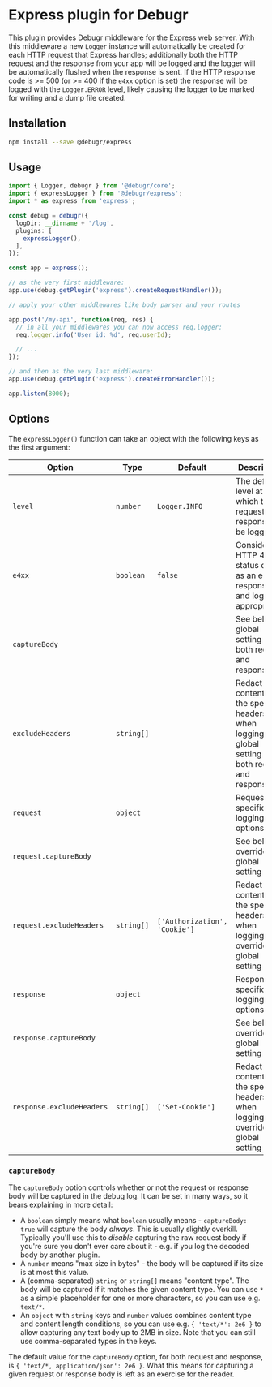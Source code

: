 Express plugin for Debugr
=========================

This plugin provides Debugr middleware for the Express web server.
With this middleware a new `Logger` instance will automatically be
created for each HTTP request that Express handles; additionally
both the HTTP request and the response from your app will be logged
and the logger will be automatically flushed when the response is sent.
If the HTTP response code is >= 500 (or >= 400 if the `e4xx` option is set)
the response will be logged with the `Logger.ERROR` level, likely causing
the logger to be marked for writing and a dump file created.

## Installation

```bash
npm install --save @debugr/express
```

## Usage

```typescript
import { Logger, debugr } from '@debugr/core';
import { expressLogger } from '@debugr/express';
import * as express from 'express';

const debug = debugr({
  logDir: __dirname + '/log',
  plugins: [
    expressLogger(),
  ],
});

const app = express();

// as the very first middleware:
app.use(debug.getPlugin('express').createRequestHandler());

// apply your other middlewares like body parser and your routes

app.post('/my-api', function(req, res) {
  // in all your middlewares you can now access req.logger:
  req.logger.info('User id: %d', req.userId);

  // ...
});

// and then as the very last middleware:
app.use(debug.getPlugin('express').createErrorHandler());

app.listen(8000);
```

## Options

The `expressLogger()` function can take an object with the following
keys as the first argument:

| Option                    | Type       | Default                       | Description                                                                                             |
| ------------------------- | ---------- | ----------------------------- | ------------------------------------------------------------------------------------------------------- |
| `level`                   | `number`   | `Logger.INFO`                 | The default level at which the request and response will be logged                                      |
| `e4xx`                    | `boolean`  | `false`                       | Consider HTTP 4xx status code as an error response and log appropriately                                |
| `captureBody`             |            |                               | See below; global setting for both request and response                                                 |
| `excludeHeaders`          | `string[]` |                               | Redact the contents of the specified headers when logging; global setting for both request and response |
| `request`                 | `object`   |                               | Request-specific logging options                                                                        |
| `request.captureBody`     |            |                               | See below; overrides global setting                                                                     |
| `request.excludeHeaders`  | `string[]` | `['Authorization', 'Cookie']` | Redact the contents of the specified headers when logging; overrides global setting                     |
| `response`                | `object`   |                               | Response-specific logging options                                                                       |
| `response.captureBody`    |            |                               | See below; overrides global setting                                                                     |
| `response.excludeHeaders` | `string[]` | `['Set-Cookie']`              | Redact the contents of the specified headers when logging; overrides global setting                     |

### `captureBody`

The `captureBody` option controls whether or not the request or response body
will be captured in the debug log. It can be set in many ways, so it bears
explaining in more detail:
 - A `boolean` simply means what `boolean` usually means - `captureBody: true`
   will capture the body _always_. This is usually slightly overkill. Typically
   you'll use this to _disable_ capturing the raw request body if you're sure
   you don't ever care about it - e.g. if you log the decoded body by another plugin.
 - A `number` means "max size in bytes" - the body will be captured if its size
   is at most this value.
 - A (comma-separated) `string` or `string[]` means "content type". The body will
   be captured if it matches the given content type. You can use `*` as a simple
   placeholder for one or more characters, so you can use e.g. `text/*`.
 - An `object` with `string` keys and `number` values combines content type and
   content length conditions, so you can use e.g. `{ 'text/*': 2e6 }` to allow
   capturing any text body up to 2MB in size. Note that you can still use
   comma-separated types in the keys.

The default value for the `captureBody` option, for both request and response, is
`{ 'text/*, application/json': 2e6 }`. What this means for capturing a given
request or response body is left as an exercise for the reader.
